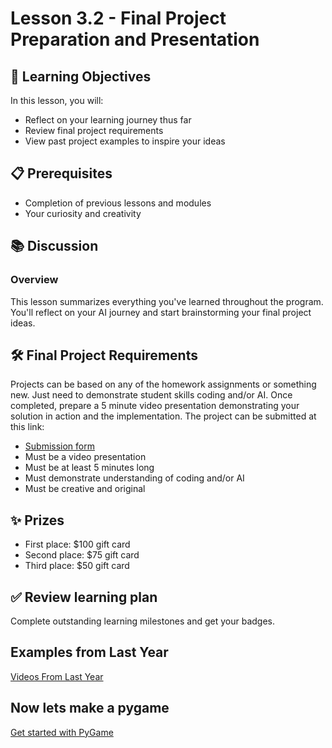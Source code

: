 # Lesson 3.2 - Final Project Preparation and Presentation

## 🎯 Learning Objectives
In this lesson, you will:
- Reflect on your learning journey thus far
- Review final project requirements
- View past project examples to inspire your ideas

## 📋 Prerequisites
- Completion of previous lessons and modules
- Your curiosity and creativity

## 📚 Discussion

### Overview
This lesson summarizes everything you've learned throughout the program. You'll reflect on your AI journey and start brainstorming your final project ideas. 

## 🛠️ Final Project Requirements
Projects can be based on any of the homework assignments or something new. Just need to demonstrate student skills coding and/or AI. Once completed, prepare a 5 minute video presentation demonstrating your solution in action and the implementation. The project can be submitted at this link:

- [Submission form](https://aka.ms/bsmpcoding/submission)
- Must be a video presentation​
- Must be at least 5 minutes long​
- Must demonstrate understanding of coding and/or AI​
- Must be creative and original

## ✨ Prizes
- First place: $100 gift card​
- Second place: $75 gift card​
- Third place: $50 gift card

## ✅ Review learning plan
Complete outstanding learning milestones and get your badges.

## Examples from Last Year
[Videos From Last Year](https://bsmp-coders.github.io/#/2025/program/final_projects?id=%f0%9f%8e%93-intermediate-past-submissions)

## Now lets make a pygame
[Get started with PyGame](./PyGame.md)
